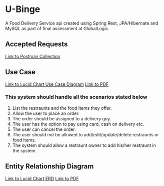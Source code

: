 # U-Binge
A Food Delivery Service api created using Spring Rest, JPA/Hibernate and MySQL as part of final assessment at GlobalLogic.


## Accepted Requests
[Link to Postman Collection](https://www.getpostman.com/collections/1ec82c41ab9908ea3bef)

## Use Case
[Link to Lucid Chart Use Case Diagram](https://www.lucidchart.com/invitations/accept/a120c107-5a76-48b7-ae19-04cf8efb6c91)
[Link to PDF](https://github.com/codeghoul/u-binge/blob/master/U-Binge%20Use%20Case.pdf)

### This system should handle all the scenarios stated below
1. List the restraunts and the food items they offer.
2. Allow the user to place an order.
3. The order should be assigned to a delivery guy.
4. The user has the option to pay using card, cash on delivery etc.
5. The user can cancel the order.
6. The user should not be allowed to add/edit/update/delete restraunts or food items.
7. The system should allow a restraunt owner to add his/her restraunt in the system.

## Entity Relationship Diagram
[Link to Lucid Chart ERD](https://www.lucidchart.com/invitations/accept/717b2a94-a3b8-44b6-b556-0c4b482b931c)
[Link to PDF](https://github.com/codeghoul/u-binge/blob/master/U-Binge%20ERD.pdf)
